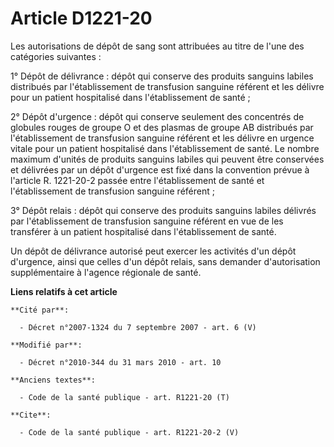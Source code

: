 # Article D1221-20

Les autorisations de dépôt de sang sont attribuées au titre de l'une des catégories suivantes : 

1° Dépôt de délivrance : dépôt qui conserve des produits sanguins labiles distribués par l'établissement de transfusion
sanguine référent et les délivre pour un patient hospitalisé dans l'établissement de santé ; 

2° Dépôt d'urgence : dépôt qui conserve seulement des concentrés de globules rouges de groupe O et des plasmas de groupe AB
distribués par l'établissement de transfusion sanguine référent et les délivre en urgence vitale pour un patient hospitalisé
dans l'établissement de santé. Le nombre maximum d'unités de produits sanguins labiles qui peuvent être conservées et
délivrées par un dépôt d'urgence est fixé dans la convention prévue à l'article R. 1221-20-2 passée entre l'établissement de
santé et l'établissement de transfusion sanguine référent ; 

3° Dépôt relais : dépôt qui conserve des produits sanguins labiles délivrés par l'établissement de transfusion sanguine
référent en vue de les transférer à un patient hospitalisé dans l'établissement de santé. 

Un dépôt de délivrance autorisé peut exercer les activités d'un dépôt d'urgence, ainsi que celles d'un dépôt relais, sans
demander d'autorisation supplémentaire à l'agence régionale de santé.

**Liens relatifs à cet article**

	**Cité par**:

	  - Décret n°2007-1324 du 7 septembre 2007 - art. 6 (V)

	**Modifié par**:

	  - Décret n°2010-344 du 31 mars 2010 - art. 10

	**Anciens textes**:

	  - Code de la santé publique - art. R1221-20 (T)

	**Cite**:

	  - Code de la santé publique - art. R1221-20-2 (V)

